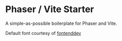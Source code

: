 # Phaser / Vite Starter

A simple-as-possible boilerplate for Phaser and Vite.

Default font courtesy of [fontenddev](https://fontenddev.com/)